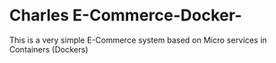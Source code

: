 # Charles E-Commerce-Docker-
This is a very simple E-Commerce system based on Micro services in Containers (Dockers)

